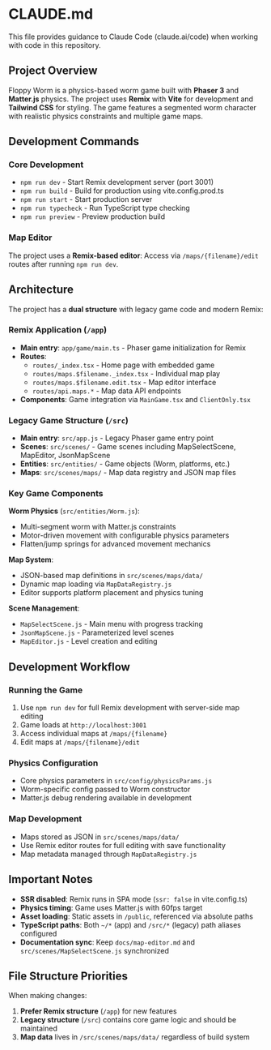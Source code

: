 # CLAUDE.md

This file provides guidance to Claude Code (claude.ai/code) when working with code in this repository.

## Project Overview

Floppy Worm is a physics-based worm game built with **Phaser 3** and **Matter.js** physics. The project uses **Remix** with **Vite** for development and **Tailwind CSS** for styling. The game features a segmented worm character with realistic physics constraints and multiple game maps.

## Development Commands

### Core Development
- `npm run dev` - Start Remix development server (port 3001)
- `npm run build` - Build for production using vite.config.prod.ts
- `npm run start` - Start production server
- `npm run typecheck` - Run TypeScript type checking
- `npm run preview` - Preview production build

### Map Editor
The project uses a **Remix-based editor**: Access via `/maps/{filename}/edit` routes after running `npm run dev`.

## Architecture

The project has a **dual structure** with legacy game code and modern Remix:

### Remix Application (`/app`)
- **Main entry**: `app/game/main.ts` - Phaser game initialization for Remix
- **Routes**: 
  - `routes/_index.tsx` - Home page with embedded game
  - `routes/maps.$filename._index.tsx` - Individual map play
  - `routes/maps.$filename.edit.tsx` - Map editor interface
  - `routes/api.maps.*` - Map data API endpoints
- **Components**: Game integration via `MainGame.tsx` and `ClientOnly.tsx`

### Legacy Game Structure (`/src`)
- **Main entry**: `src/app.js` - Legacy Phaser game entry point
- **Scenes**: `src/scenes/` - Game scenes including MapSelectScene, MapEditor, JsonMapScene
- **Entities**: `src/entities/` - Game objects (Worm, platforms, etc.)
- **Maps**: `src/scenes/maps/` - Map data registry and JSON map files

### Key Game Components

**Worm Physics** (`src/entities/Worm.js`):
- Multi-segment worm with Matter.js constraints
- Motor-driven movement with configurable physics parameters
- Flatten/jump springs for advanced movement mechanics

**Map System**:
- JSON-based map definitions in `src/scenes/maps/data/`
- Dynamic map loading via `MapDataRegistry.js`
- Editor supports platform placement and physics tuning

**Scene Management**:
- `MapSelectScene.js` - Main menu with progress tracking
- `JsonMapScene.js` - Parameterized level scenes
- `MapEditor.js` - Level creation and editing

## Development Workflow

### Running the Game
1. Use `npm run dev` for full Remix development with server-side map editing
2. Game loads at `http://localhost:3001`
3. Access individual maps at `/maps/{filename}`
4. Edit maps at `/maps/{filename}/edit`

### Physics Configuration
- Core physics parameters in `src/config/physicsParams.js`
- Worm-specific config passed to Worm constructor
- Matter.js debug rendering available in development

### Map Development
- Maps stored as JSON in `src/scenes/maps/data/`
- Use Remix editor routes for full editing with save functionality
- Map metadata managed through `MapDataRegistry.js`

## Important Notes

- **SSR disabled**: Remix runs in SPA mode (`ssr: false` in vite.config.ts)
- **Physics timing**: Game uses Matter.js with 60fps target
- **Asset loading**: Static assets in `/public`, referenced via absolute paths
- **TypeScript paths**: Both `~/*` (app) and `/src/*` (legacy) path aliases configured
- **Documentation sync**: Keep `docs/map-editor.md` and `src/scenes/MapSelectScene.js` synchronized

## File Structure Priorities

When making changes:
1. **Prefer Remix structure** (`/app`) for new features
2. **Legacy structure** (`/src`) contains core game logic and should be maintained
3. **Map data** lives in `/src/scenes/maps/data/` regardless of build system
